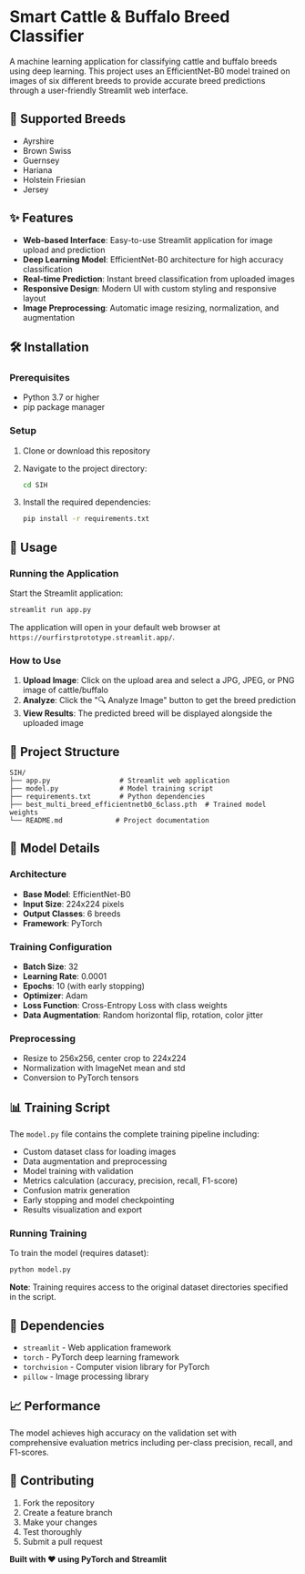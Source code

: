 # Smart Cattle & Buffalo Breed Classifier

A machine learning application for classifying cattle and buffalo breeds using deep learning. This project uses an EfficientNet-B0 model trained on images of six different breeds to provide accurate breed predictions through a user-friendly Streamlit web interface.

## 🐄 Supported Breeds

- Ayrshire
- Brown Swiss
- Guernsey
- Hariana
- Holstein Friesian
- Jersey

## ✨ Features

- **Web-based Interface**: Easy-to-use Streamlit application for image upload and prediction
- **Deep Learning Model**: EfficientNet-B0 architecture for high accuracy classification
- **Real-time Prediction**: Instant breed classification from uploaded images
- **Responsive Design**: Modern UI with custom styling and responsive layout
- **Image Preprocessing**: Automatic image resizing, normalization, and augmentation

## 🛠️ Installation

### Prerequisites

- Python 3.7 or higher
- pip package manager

### Setup

1. Clone or download this repository
2. Navigate to the project directory:
   ```bash
   cd SIH
   ```

3. Install the required dependencies:
   ```bash
   pip install -r requirements.txt
   ```

## 🚀 Usage

### Running the Application

Start the Streamlit application:
```bash
streamlit run app.py
```

The application will open in your default web browser at ```https://ourfirstprototype.streamlit.app/```.

### How to Use

1. **Upload Image**: Click on the upload area and select a JPG, JPEG, or PNG image of cattle/buffalo
2. **Analyze**: Click the "🔍 Analyze Image" button to get the breed prediction
3. **View Results**: The predicted breed will be displayed alongside the uploaded image

## 📁 Project Structure

```
SIH/
├── app.py                 # Streamlit web application
├── model.py               # Model training script
├── requirements.txt       # Python dependencies
├── best_multi_breed_efficientnetb0_6class.pth  # Trained model weights
└── README.md             # Project documentation
```

## 🧠 Model Details

### Architecture
- **Base Model**: EfficientNet-B0
- **Input Size**: 224x224 pixels
- **Output Classes**: 6 breeds
- **Framework**: PyTorch

### Training Configuration
- **Batch Size**: 32
- **Learning Rate**: 0.0001
- **Epochs**: 10 (with early stopping)
- **Optimizer**: Adam
- **Loss Function**: Cross-Entropy Loss with class weights
- **Data Augmentation**: Random horizontal flip, rotation, color jitter

### Preprocessing
- Resize to 256x256, center crop to 224x224
- Normalization with ImageNet mean and std
- Conversion to PyTorch tensors

## 📊 Training Script

The `model.py` file contains the complete training pipeline including:

- Custom dataset class for loading images
- Data augmentation and preprocessing
- Model training with validation
- Metrics calculation (accuracy, precision, recall, F1-score)
- Confusion matrix generation
- Early stopping and model checkpointing
- Results visualization and export

### Running Training

To train the model (requires dataset):
```bash
python model.py
```

**Note**: Training requires access to the original dataset directories specified in the script.

## 🔧 Dependencies

- `streamlit` - Web application framework
- `torch` - PyTorch deep learning framework
- `torchvision` - Computer vision library for PyTorch
- `pillow` - Image processing library

## 📈 Performance

The model achieves high accuracy on the validation set with comprehensive evaluation metrics including per-class precision, recall, and F1-scores.

## 🤝 Contributing

1. Fork the repository
2. Create a feature branch
3. Make your changes
4. Test thoroughly
5. Submit a pull request


**Built with ❤️ using PyTorch and Streamlit**
